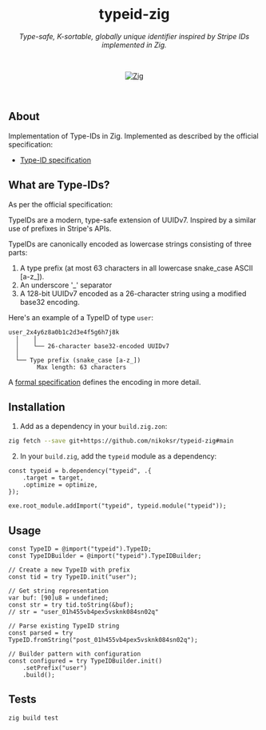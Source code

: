 <div align="center">

&nbsp;
<h1>typeid-zig</h1>
<p><i>Type-safe, K-sortable, globally unique identifier inspired by Stripe IDs implemented in Zig.</i></p>

&nbsp;

[![Zig](https://img.shields.io/badge/Zig-0.13.0-orange.svg)](https://ziglang.org/)

</div>

&nbsp;

## About

Implementation of Type-IDs in Zig. Implemented as described by the official specification:

- [Type-ID specification](https://github.com/jetify-com/typeid/tree/main/spec)

## What are Type-IDs?

As per the official specification:

TypeIDs are a modern, type-safe extension of UUIDv7. Inspired by a similar use of prefixes
in Stripe's APIs.

TypeIDs are canonically encoded as lowercase strings consisting of three parts:

1. A type prefix (at most 63 characters in all lowercase snake_case ASCII [a-z_]).
2. An underscore '\_' separator
3. A 128-bit UUIDv7 encoded as a 26-character string using a modified base32 encoding.

Here's an example of a TypeID of type `user`:

```
user_2x4y6z8a0b1c2d3e4f5g6h7j8k
  │    │
  │    └── 26-character base32-encoded UUIDv7
  │
  └── Type prefix (snake_case [a-z_])
        Max length: 63 characters
```

A [formal specification](https://github.com/jetify-com/typeid/tree/main/spec) defines the encoding in more detail.

## Installation

1. Add as a dependency in your `build.zig.zon`:

```bash
zig fetch --save git+https://github.com/nikoksr/typeid-zig#main
```

2. In your `build.zig`, add the `typeid` module as a dependency:

```zig
const typeid = b.dependency("typeid", .{
    .target = target,
    .optimize = optimize,
});

exe.root_module.addImport("typeid", typeid.module("typeid"));
```

## Usage

```zig
const TypeID = @import("typeid").TypeID;
const TypeIDBuilder = @import("typeid").TypeIDBuilder;

// Create a new TypeID with prefix
const tid = try TypeID.init("user");

// Get string representation
var buf: [90]u8 = undefined;
const str = try tid.toString(&buf);
// str = "user_01h455vb4pex5vsknk084sn02q"

// Parse existing TypeID string
const parsed = try TypeID.fromString("post_01h455vb4pex5vsknk084sn02q");

// Builder pattern with configuration
const configured = try TypeIDBuilder.init()
    .setPrefix("user")
    .build();
```

## Tests

```bash
zig build test
```
